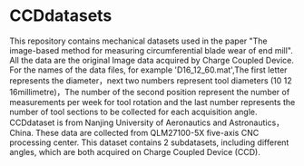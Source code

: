 # CCDdatasets
This repository contains mechanical datasets used in the paper "The image-based method for measuring circumferential blade wear of end mill". All the data are the original Image data acquired by Charge Coupled Device.
For the names of the data files, for example 'D16_12_60.mat',The first letter represents the diameter，next two numbers represent tool diameters (10 12 16millimetre)，The number of the second position represent the number of measurements per week for tool rotation and the last number represents the number of tool sections to be collected for each acquisition angle.
CCDdataset is from Nanjing University of Aeronautics and Astronautics，China. These data are collected from QLM27100-5X five-axis CNC processing center. This dataset contains 2  subdatasets, including different angles, which are both acquired on Charge Coupled Device (CCD). 
